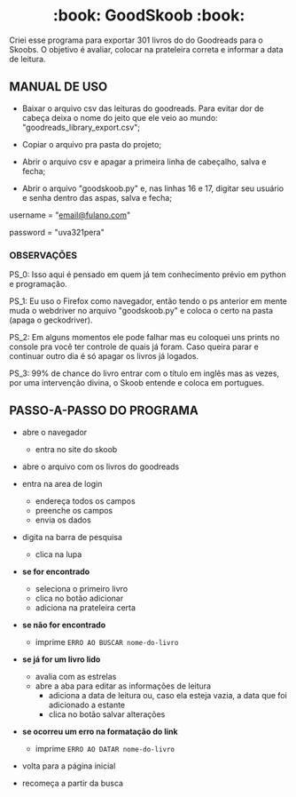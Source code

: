 <h1 align="center"> :book: GoodSkoob :book: </h1>

Criei esse programa para exportar 301 livros do do Goodreads para o Skoobs. O objetivo é avaliar, colocar na prateleira correta e informar a data de leitura.

## MANUAL DE USO

- Baixar o arquivo csv das leituras do goodreads. Para evitar dor de cabeça deixa o nome do jeito que ele veio ao mundo: "goodreads_library_export.csv";

- Copiar o arquivo pra pasta do projeto;

- Abrir o arquivo csv e apagar a primeira linha de cabeçalho, salva e fecha;

- Abrir o arquivo "goodskoob.py" e, nas linhas 16 e 17, digitar seu usuário e senha dentro das aspas, salva e fecha;

username = "email@fulano.com"

password = "uva321pera"

### OBSERVAÇÕES

PS_0: Isso aqui é pensado em quem já tem conhecimento prévio em python e programação.

PS_1: Eu uso o Firefox como navegador, então tendo o ps anterior em mente muda o webdriver no arquivo "goodskoob.py" e coloca o certo na pasta (apaga o geckodriver).

PS_2: Em alguns momentos ele pode falhar mas eu coloquei uns prints no console pra você ter controle de quais já foram. Caso queira parar e continuar outro dia é só apagar os livros já logados.

PS_3: 99% de chance do livro entrar com o título em inglês mas as vezes, por uma intervenção divina, o Skoob entende e coloca em portugues. 

## PASSO-A-PASSO DO PROGRAMA

- abre o navegador
	- entra no site do skoob

- abre o arquivo com os livros do goodreads

- entra na area de login
	- endereça todos os campos
	- preenche os campos
	- envia os dados

- digita na barra de pesquisa
	- clica na lupa

- **se for encontrado**
	- seleciona o primeiro livro
	- clica no botão adicionar
	- adiciona na prateleira certa

- **se não for encontrado**
	- imprime `ERRO AO BUSCAR nome-do-livro`

- **se já for um livro lido**
	- avalia com as estrelas
	- abre a aba para editar as informações de leitura
		- adiciona a data de leitura ou, caso ela esteja vazia, a data que foi adicionado a estante
		- clica no botão salvar alterações
		
- **se ocorreu um erro na formatação do link**
	- imprime `ERRO AO DATAR nome-do-livro`
	
- volta para a página inicial
- recomeça a partir da busca

